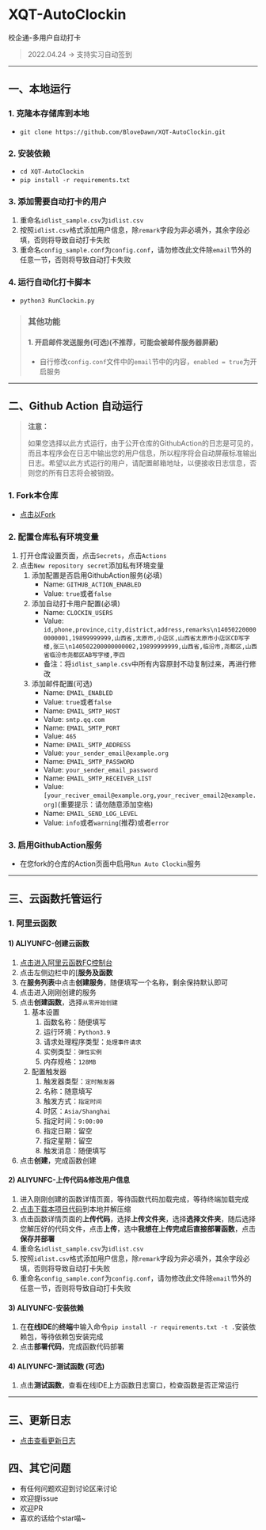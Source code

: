 # XQT-AutoClockin
校企通-多用户自动打卡

> 2022.04.24 -> 支持实习自动签到

---

## 一、本地运行

### 1. 克隆本存储库到本地

- `git clone https://github.com/BloveDawn/XQT-AutoClockin.git`

### 2. 安装依赖

- `cd XQT-AutoClockin`
- `pip install -r requirements.txt`

### 3. 添加需要自动打卡的用户

1. 重命名`idlist_sample.csv`为`idlist.csv`
2. 按照`idlist.csv`格式添加用户信息，除`remark`字段为非必填外，其余字段必填，否则将导致自动打卡失败
3. 重命名`config_sample.conf`为`config.conf`，请勿修改此文件除`email`节外的任意一节，否则将导致自动打卡失败

### 4. 运行自动化打卡脚本

- `python3 RunClockin.py`

> ### 其他功能
>
> #### 1. 开启邮件发送服务(可选)(不推荐，可能会被邮件服务器屏蔽)
>
> - 自行修改`config.conf`文件中的`email`节中的内容，`enabled = true`为开启服务

---

## 二、Github Action 自动运行

> **注意：**
>
> 如果您选择以此方式运行，由于公开仓库的GithubAction的日志是可见的，而且本程序会在日志中输出您的用户信息，所以程序将会自动屏蔽标准输出日志。希望以此方式运行的用户，请配置邮箱地址，以便接收日志信息，否则您的所有日志将会被销毁。

### 1. Fork本仓库

- [点击以Fork](https://github.com/BloveDawn/XQT-AutoClockin/fork)

### 2. 配置仓库私有环境变量

1. 打开仓库设置页面，点击`Secrets`，点击`Actions`
2. 点击`New repository secret`添加私有环境变量
   1. 添加配置是否启用GithubAction服务(必填)
      - Name: `GITHUB_ACTION_ENABLED`
      - Value: `true`或者`false`
   1. 添加自动打卡用户配置(必填)
      - Name: `CLOCKIN_USERS`
      - Value: `id,phone,province,city,district,address,remarks\n140502200000000001,19899999999,山西省,太原市,小店区,山西省太原市小店区CD写字楼,张三\n140502200000000002,19899999999,山西省,临汾市,尧都区,山西省临汾市尧都区AB写字楼,李四`
      - 备注：将`idlist_sample.csv`中所有内容原封不动复制过来，再进行修改
   2. 添加邮件配置(可选)
      - Name: `EMAIL_ENABLED`
      - Value: `true`或者`false`
      - Name: `EMAIL_SMTP_HOST`
      - Value: `smtp.qq.com`
      - Name: `EMAIL_SMTP_PORT`
      - Value: `465`
      - Name: `EMAIL_SMTP_ADDRESS`
      - Value: `your_sender_email@example.org`
      - Name: `EMAIL_SMTP_PASSWORD`
      - Value: `your_sender_email_password`
      - Name: `EMAIL_SMTP_RECEIVER_LIST`
      - Value: `[your_reciver_email@example.org,your_reciver_email2@example.org]`(重要提示：请勿随意添加空格)
      - Name: `EMAIL_SEND_LOG_LEVEL`
      - Value: `info`或者`warning`(推荐)或者`error`

### 3. 启用GithubAction服务

- 在您fork的仓库的Action页面中启用`Run Auto Clockin`服务

---

## 三、云函数托管运行

### 1. 阿里云函数

#### 1) ALIYUNFC-创建云函数

1. [点击进入阿里云函数FC控制台](https://fcnext.console.aliyun.com/)
2. 点击左侧边栏中的[**服务及函数**
3. 在**服务列表**中点击**创建服务**，随便填写一个名称，剩余保持默认即可
4. 点击进入刚刚创建的服务
5. 点击**创建函数**，选择`从零开始创建`
   1. 基本设置
      1. 函数名称：随便填写
      2. 运行环境：`Python3.9`
      3. 请求处理程序类型：`处理事件请求`
      4. 实例类型：`弹性实例`
      5. 内存规格：`128MB`
   2. 配置触发器
      1. 触发器类型：`定时触发器`
      2. 名称：随意填写
      3. 触发方式：`指定时间`
      4. 时区：`Asia/Shanghai`
      5. 指定时间：`9:00:00`
      6. 指定日期：留空
      7. 指定星期：留空
      8. 触发消息：随便填写
6. 点击**创建**，完成函数创建

#### 2) ALIYUNFC-上传代码&修改用户信息

1. 进入刚刚创建的函数详情页面，等待函数代码加载完成，等待终端加载完成
2. [点击下载本项目代码](https://github.com/BloveDawn/XQT-AutoClockin/archive/refs/heads/main.zip)到本地并解压缩
3. 点击函数详情页面的**上传代码**，选择**上传文件夹**，选择**选择文件夹**，随后选择您解压好的代码文件，点击**上传**，选中**我想在上传完成后直接部署函数**，点击**保存并部署**
4. 重命名`idlist_sample.csv`为`idlist.csv`
5. 按照`idlist.csv`格式添加用户信息，除`remark`字段为非必填外，其余字段必填，否则将导致自动打卡失败
6. 重命名`config_sample.conf`为`config.conf`，请勿修改此文件除`email`节外的任意一节，否则将导致自动打卡失败

#### 3) ALIYUNFC-安装依赖

1. 在**在线IDE**的**终端**中输入命令`pip install -r requirements.txt -t .`安装依赖包，等待依赖包安装完成
2. 点击**部署代码**，完成函数代码部署

#### 4) ALIYUNFC-测试函数 (可选)

1. 点击**测试函数**，查看在线IDE上方函数日志窗口，检查函数是否正常运行

---

## 三、更新日志

- [点击查看更新日志](./UpdateLog.md)

## 四、其它问题

- 有任何问题欢迎到讨论区来讨论
- 欢迎提issue
- 欢迎PR
- 喜欢的话给个star喵~

